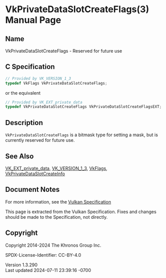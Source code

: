 # VkPrivateDataSlotCreateFlags(3) Manual Page

## Name

VkPrivateDataSlotCreateFlags - Reserved for future use



## <a href="#_c_specification" class="anchor"></a>C Specification

``` c
// Provided by VK_VERSION_1_3
typedef VkFlags VkPrivateDataSlotCreateFlags;
```

or the equivalent

``` c
// Provided by VK_EXT_private_data
typedef VkPrivateDataSlotCreateFlags VkPrivateDataSlotCreateFlagsEXT;
```

## <a href="#_description" class="anchor"></a>Description

`VkPrivateDataSlotCreateFlags` is a bitmask type for setting a mask, but
is currently reserved for future use.

## <a href="#_see_also" class="anchor"></a>See Also

[VK_EXT_private_data](https://registry.khronos.org/vulkan/specs/1.3-extensions/man/html/VK_EXT_private_data.html),
[VK_VERSION_1_3](https://registry.khronos.org/vulkan/specs/1.3-extensions/man/html/VK_VERSION_1_3.html), [VkFlags](https://registry.khronos.org/vulkan/specs/1.3-extensions/man/html/VkFlags.html),
[VkPrivateDataSlotCreateInfo](https://registry.khronos.org/vulkan/specs/1.3-extensions/man/html/VkPrivateDataSlotCreateInfo.html)

## <a href="#_document_notes" class="anchor"></a>Document Notes

For more information, see the <a
href="https://registry.khronos.org/vulkan/specs/1.3-extensions/html/vkspec.html#VkPrivateDataSlotCreateFlags"
target="_blank" rel="noopener">Vulkan Specification</a>

This page is extracted from the Vulkan Specification. Fixes and changes
should be made to the Specification, not directly.

## <a href="#_copyright" class="anchor"></a>Copyright

Copyright 2014-2024 The Khronos Group Inc.

SPDX-License-Identifier: CC-BY-4.0

Version 1.3.290  
Last updated 2024-07-11 23:39:16 -0700
